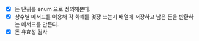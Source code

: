* [x] 돈 단위를 enum 으로 정의해본다.
* [x] 상수별 메서드를 이용해 각 화폐를 몇장 쓰는지 배열에 저장하고 남은 돈을 반환하는 메서드를 만든다.
* [x] 돈 유효성 검사